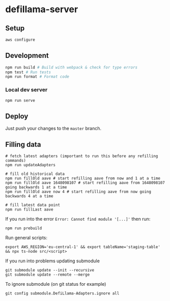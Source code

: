 # defillama-server

## Setup
```bash
aws configure
```

## Development
```bash
npm run build # Build with webpack & check for type errors
npm test # Run tests
npm run format # Format code
```

### Local dev server
```bash
npm run serve
```

## Deploy
Just push your changes to the `master` branch.

## Filling data
```
# fetch latest adapters (important to run this before any refilling commands)
npm run updateAdapters

# fill old historical data
npm run fillOld aave # start refilling aave from now and 1 at a time
npm run fillOld aave 1648098107 # start refilling aave from 1648098107 going backwards 1 at a time
npm run fillOld aave now 4 # start refilling aave from now going backwards 4 at a time

# fill latest data point
npm run fillLast aave
```

If you run into the error `Error: Cannot find module '[...]'` then run:
```
npm run prebuild
```

Run general scripts:
```
export AWS_REGION='eu-central-1' && export tableName='staging-table' && npx ts-node src/<script>
```

If you run into problems updating submodule
```
git submodule update --init --recursive
git submodule update --remote --merge
```

To ignore submodule (on git status for example)
```
git config submodule.DefiLlama-Adapters.ignore all
```